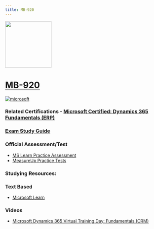 ```yaml
---
title: MB-920
---
```


<img src="/mb-920.png" width="150" height="150">

# [MB-920](hhttps://learn.microsoft.com/en-us/certifications/exams/mb-920/)

<a href='https://learn.microsoft.com/en-us/certifications/browse/?type=fundamentals' target="_blank"><img alt='microsoft' src='https://img.shields.io/badge/fundamentals-100000?style=for-the-badge&logo=microsoft&logoColor=white&labelColor=0078D4&color=212221'/></a> 



### Related Certifications - [Microsoft Certified: Dynamics 365 Fundamentals (ERP)](https://learn.microsoft.com/en-us/certifications/d365-fundamentals-finance-and-operations-apps-erp/)

### [Exam Study Guide](https://aka.ms/mb920-studyguide)

### Official Assessment/Test
- [MS Learn Practice Assessment](https://learn.microsoft.com/certifications/exams/mb-920/practice/assessment?assessment-type=practice&assessmentId=54)
- [MeasureUp Practice Tests](https://www.measureup.com/microsoft-practice-test-mb-920-microsoft-dynamics-365-fundamentals-erp.html)

### Studying Resources:

### Text Based 
- [Microsoft Learn](https://learn.microsoft.com/en-us/certifications/exams/mb-920)
### Videos
- [Microsoft Dynamics 365 Virtual Training Day: Fundamentals (CRM)](https://www.youtube.com/watch?v=hOsDOT6iEI0&pp=ygUNbWIgOTIwIGNvdXJzZQ%3D%3D)


